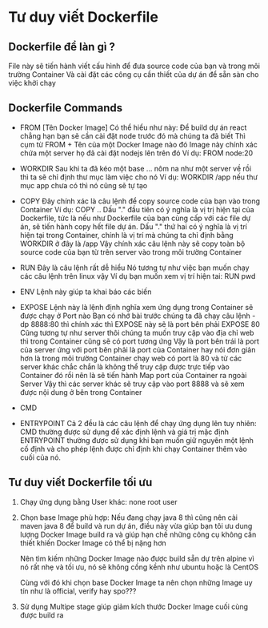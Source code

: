 # Tư duy viết Dockerfile

## Dockerfile để làn gì ?

File này sẽ tiến hành viết cấu hình để đưa source code của bạn và trong môi trường Container
Và cài đặt các công cụ cần thiết của dự án để sẵn sàn cho việc khởi chạy

## Dockerfile Commands

-   FROM [Tên Docker Image]
    Có thể hiểu như này: Để build dự án react chẳng hạn
    bạn sẽ cần cài đặt node trước đó mà chúng ta đã biết
    Thì cụm từ FROM + Tên của một Docker Image nào đó
    Image này chính xác chứa một server họ đã cài đặt nodejs lên trên đó
    Ví dụ:
    FROM node:20

-   WORKDIR
    Sau khi ta đã kéo một base ... nôm na như một server về rồi thì ta sẽ
    chỉ định thư mục làm việc cho nó
    Ví dụ:
    WORKDIR /app
    nếu thư mục app chưa có thì nó cũng sẽ tự tạo

-   COPY
    Đây chính xác là câu lệnh để copy source code của bạn vào trong Container
    Ví dụ:
    COPY ..
    Dấu "." đầu tiên có ý nghĩa là vị trị hiện tại của Dockerfile, tức là nếu như Dockerfile của bạn
    cùng cấp với các file dự án, sẽ tiến hành copy hết file dự án.
    Dấu "." thứ hai có ý nghĩa là vị trí hiện tại trong Container, chính là vị trí mà chúng ta chỉ định
    bằng WORKDIR ở đây là /app
    Vậy chính xác câu lệnh này sẽ copy toàn bộ source code của bạn từ trên server vào trong môi trường
    Container

-   RUN
    Đây là câu lệnh rất dễ hiểu
    Nó tương tự như việc bạn muốn chạy các câu lệnh trên linux vậy
    Ví dụ bạn muốn xem vị trí hiện tai:
    RUN pwd

-   ENV
    Lệnh này giúp ta khai báo các biến

-   EXPOSE
    Lệnh này là lệnh định nghĩa xem ứng dụng trong Container sẽ được chạy ở Port nào
    Bạn có nhớ bài trước chúng ta đã chạy câu lệnh -dp 8888:80 thì chính xác thì
    EXPOSE này sẽ là port bên phải
    EXPOSE 80
    Cũng tương tự như server thôi chúng ta muốn truy cập vào địa chỉ web thì trong Container
    cũng sẽ có port tương ứng
    Vậy là port bên trái là port của server ứng với port bên phải là port của Container
    hay nói đơn giản hơn là trong môi trường Container chạy web có port là 80 và từ các server
    khác chắc chắn là không thể truy cập được trực tiếp vào Container đó rồi nên là sẽ tiến hành
    Map port của Container ra ngoài Server Vậy thì các server khác sẽ truy cập vào port 8888 và sẽ
    xem được nội dung ở bên trong Container

-   CMD
-   ENTRYPOINT
    Cả 2 đều là các câu lệnh để chạy ứng dụng lên tuy nhiên:
    CMD thường được sử dụng để xác định lệnh và giá trị mặc định
    ENTRYPOINT thường được sử dụng khi bạn muốn giữ nguyên một lệnh cố định và cho phép lệnh được chỉ định
    khi chạy Container thêm vào cuối của nó.

## Tư duy viết Dockerfile tối ưu

1. Chạy ứng dụng bằng User khác: none root user
2. Chọn base Image phù hợp:
   Nếu đang chạy java 8 thì cũng nên cài maven java 8 để build và run dự án,
   điều này vừa giúp bạn tôi ưu dung lượng Docker Image build ra và giúp
   hạn chế những công cụ không cần thiết khiến Docker Image có thể bị nặng hơn

    Nên tìm kiếm những Docker Image nào được build sẵn dự trên alpine vì nó rất nhẹ
    và tối ưu, nó sẽ không cồng kềnh như ubuntu hoặc là CentOS

    Cùng với đó khi chọn base Docker Image ta nên chọn những Image uy tín như là
    official, verify hay spo???

3. Sử dụng Multipe stage giúp giảm kích thước Docker Image cuối cùng được build ra
